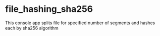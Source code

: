 # file_hashing_sha256
This console app splits file for specified number of segments and hashes each by sha256 algorithm

